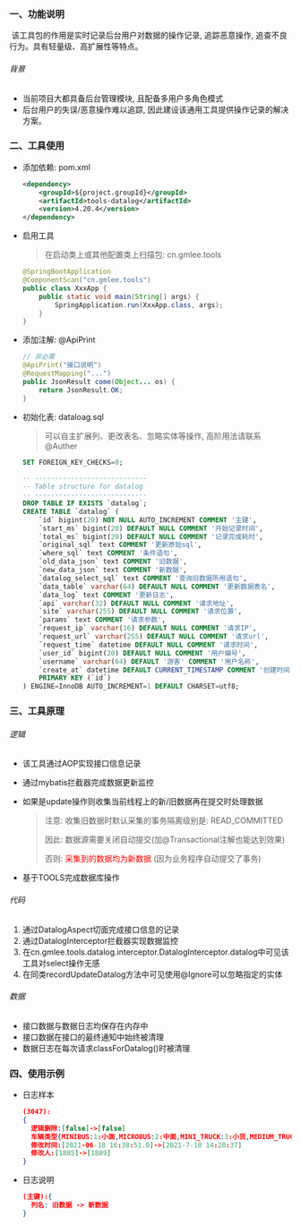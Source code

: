 ### 一、功能说明

​		该工具包的作用是实时记录后台用户对数据的操作记录, 追踪恶意操作, 追查不良行为。具有轻量级、高扩展性等特点。

###### 背景

- 当前项目大都具备后台管理模块, 且配备多用户多角色模式
- 后台用户的失误/恶意操作难以追踪, 因此建设该通用工具提供操作记录的解决方案。



### 二、工具使用

- 添加依赖: pom.xml

  ```xml
  <dependency>
      <groupId>${project.groupId}</groupId>
      <artifactId>tools-datalog</artifactId>
      <version>4.20.4</version>
  </dependency>
  ```

- 启用工具

  > 在启动类上或其他配置类上扫描包: cn.gmlee.tools

  ```java
  @SpringBootApplication
  @ComponentScan("cn.gmlee.tools")
  public class XxxApp {
      public static void main(String[] args) {
          SpringApplication.run(XxxApp.class, args);
      }
  }
  ```


- 添加注解: @ApiPrint

  ```java
  // 非必需
  @ApiPrint("接口说明")
  @RequestMapping("...")
  public JsonResult come(Object... os) {
      return JsonResult.OK;
  }
  ```


- 初始化表: dataloag.sql 

  > 可以自主扩展列、更改表名、忽略实体等操作, 高阶用法请联系@Auther

  ```sql
  SET FOREIGN_KEY_CHECKS=0;
  
  -- ----------------------------
  -- Table structure for datalog
  -- ----------------------------
  DROP TABLE IF EXISTS `datalog`;
  CREATE TABLE `datalog` (
      `id` bigint(20) NOT NULL AUTO_INCREMENT COMMENT '主键',
      `start_ms` bigint(20) DEFAULT NULL COMMENT '开始记录时间',
      `total_ms` bigint(20) DEFAULT NULL COMMENT '记录完成耗时',
      `original_sql` text COMMENT '更新原始sql',
      `where_sql` text COMMENT '条件语句',
      `old_data_json` text COMMENT '旧数据',
      `new_data_json` text COMMENT '新数据',
      `datalog_select_sql` text COMMENT '查询旧数据所用语句',
      `data_table` varchar(64) DEFAULT NULL COMMENT '更新数据表名',
      `data_log` text COMMENT '更新日志',
      `api` varchar(32) DEFAULT NULL COMMENT '请求地址',
      `site` varchar(255) DEFAULT NULL COMMENT '请求位置',
      `params` text COMMENT '请求参数',
      `request_ip` varchar(16) DEFAULT NULL COMMENT '请求IP',
      `request_url` varchar(255) DEFAULT NULL COMMENT '请求url',
      `request_time` datetime DEFAULT NULL COMMENT '请求时间',
      `user_id` bigint(20) DEFAULT NULL COMMENT '用户编号',
      `username` varchar(64) DEFAULT '游客' COMMENT '用户名称',
      `create_at` datetime DEFAULT CURRENT_TIMESTAMP COMMENT '创建时间',
      PRIMARY KEY (`id`)
  ) ENGINE=InnoDB AUTO_INCREMENT=1 DEFAULT CHARSET=utf8;
  
  ```



### 三、工具原理

###### 逻辑

- 该工具通过AOP实现接口信息记录

- 通过mybatis拦截器完成数据更新监控

- 如果是update操作则收集当前线程上的新/旧数据再在提交时处理数据

  > 注意: 收集旧数据时默认采集的事务隔离级别是: READ_COMMITTED
  >
  > 因此: 数据源需要关闭自动提交(加@Transactional注解也能达到效果)
  >
  > 否则: <font color="red">采集到的数据均为新数据</font> (因为业务程序自动提交了事务)

- 基于TOOLS完成数据库操作



###### 代码

1. 通过DatalogAspect切面完成接口信息的记录
2. 通过DatalogInterceptor拦截器实现数据监控
3. 在cn.gmlee.tools.datalog.interceptor.DatalogInterceptor.datalog中可见该工具对select操作无感
4. 在同类recordUpdateDatalog方法中可见使用@Ignore可以忽略指定的实体



###### 数据

- 接口数据与数据日志均保存在内存中
- 接口数据在接口的最终通知中始终被清理
- 数据日志在每次请求classForDatalog()时被清理





### 四、使用示例

- 日志样本

  ```json
  (3047):
  {
  	逻辑删除:[false]->[false] 
  	车辆类型{MINIBUS:1:小面,MICROBUS:2:中面,MINI_TRUCK:3:小货,MEDIUM_TRUCK:4:中货}:[null]->[2] 
  	修改时间:[2021-06-18 16:38:51.0]->[2021-7-10 14:20:37] 
  	修改人:[1885]->[1889] 
  }
  ```
  
- 日志说明

  ```json
  (主键):{
  	列名: 旧数据 -> 新数据
  }
  ```

  


